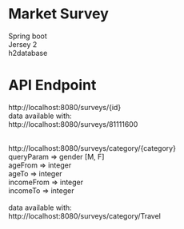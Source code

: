 # Market Survey
Spring boot<br>
Jersey 2<br>
h2database<br>

# API Endpoint
http://localhost:8080/surveys/{id}<br>
data available with:<br>
http://localhost:8080/surveys/81111600 <br><br>

http://localhost:8080/surveys/category/{category}<br>
queryParam => gender [M, F]<br>
ageFrom => integer<br>
ageTo => integer<br>
incomeFrom => integer<br>
incomeTo => integer<br><br>
data available with:<br>
http://localhost:8080/surveys/category/Travel

